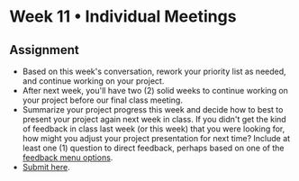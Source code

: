 # Week 11 • Individual Meetings

## Assignment

- Based on this week's conversation, rework your priority list as needed, and
  continue working on your project.
- After next week, you'll have two (2) solid weeks to continue working on your
  project before our final class meeting.
- Summarize your project progress this week and decide how to best to present your project again next week in class. If you
  didn't get the kind of feedback in class last week (or this week) that you
  were looking for, how might you adjust your project presentation for next
  time? Include at least one (1) question to direct feedback, perhaps based on
  one of the [feedback menu
  options](https://docs.google.com/presentation/d/1ne-FVdiwIy2AMkfTHDFBmw2DI80ZkRotReKnCPNcotY/edit#slide=id.g22c188a2f93_0_88).
- [Submit here](https://forms.gle/ec4VxRgt8CtAjDGU7).
